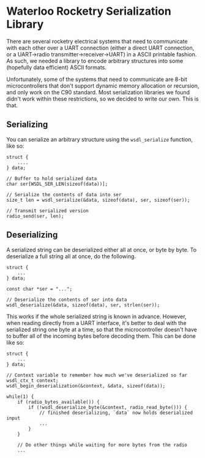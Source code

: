 # Waterloo Rocketry Serialization Library

There are several rocketry electrical systems that need to communicate
with each other over a UART connection (either a direct UART
connection, or a UART->radio transmitter->receiver->UART) in a ASCII
printable fashion. As such, we needed a library to encode arbitrary
structures into some (hopefully data efficient) ASCII formats.

Unfortunately, some of the systems that need to communicate are 8-bit
microcontrollers that don't support dynamic memory allocation or
recursion, and only work on the C90 standard. Most serialization
libraries we found didn't work within these restrictions, so we
decided to write our own. This is that.

## Serializing

You can serialize an arbitrary structure using the `wsdl_serialize`
function, like so:

```
struct {
    ....
} data;

// Buffer to hold serialized data
char ser[WSDL_SER_LEN(sizeof(data))];

// Serialize the contents of data into ser
size_t len = wsdl_serialize(&data, sizeof(data), ser, sizeof(ser));

// Transmit serialized version
radio_send(ser, len);
```

## Deserializing

A serialized string can be deserialized either all at once, or byte by
byte. To deserialize a full string all at once, do the following.

```
struct {
    ...
} data;

const char *ser = "...";

// Deserialize the contents of ser into data
wsdl_deserialize(&data, sizeof(data), ser, strlen(ser));
```

This works if the whole serialized string is known in
advance. However, when reading directly from a UART interface, it's
better to deal with the serialized string one byte at a time, so that
the microcontroller doesn't have to buffer all of the incoming bytes
before decoding them. This can be done like so:

```
struct {
    ...
} data;

// Context variable to remember how much we've deserialized so far
wsdl_ctx_t context;
wsdl_begin_deserialization(&context, &data, sizeof(data));

while(1) {
    if (radio_bytes_available()) {
        if (!wsdl_deserialize_byte(&context, radio_read_byte())) {
            // finished deserializing, `data` now holds deserialized input
            ...
        }
    }
    
    // Do other things while waiting for more bytes from the radio
    ...
```
